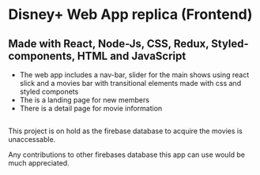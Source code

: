 # Disney+ Web App replica (Frontend)

## Made with React, Node-Js, CSS, Redux, Styled-components, HTML and JavaScript

- The web app includes a nav-bar, slider for the main shows using react slick and a movies bar with transitional elements made with css and styled componets
- The is a landing page for new members
- There is a detail page for movie information
## 

This project is on hold as the firebase database to acquire the movies is unaccessable.

Any contributions to other firebases database this app can use would be much appreciated.
